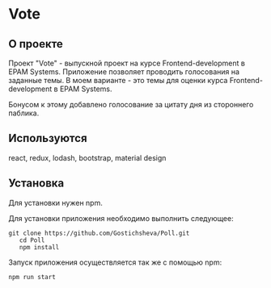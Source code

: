# Vote

## О проекте
Проект "Vote" - выпускной проект на курсе Frontend-development в EPAM Systems. Приложение позволяет проводить голосования на заданные темы. В моем варианте - это темы для оценки курса Frontend-development в EPAM Systems.

Бонусом к этому добавлено голосование за цитату дня из стороннего паблика.

## Используются
react, redux, lodash, bootstrap, material design

## Установка
Для установки нужен npm.

Для установки приложения необходимо выполнить следующее:
```
git clone https://github.com/Gostichsheva/Poll.git
   cd Poll
   npm install
```
Запуск приложения осуществляется так же с помощью npm:
```
npm run start
```
